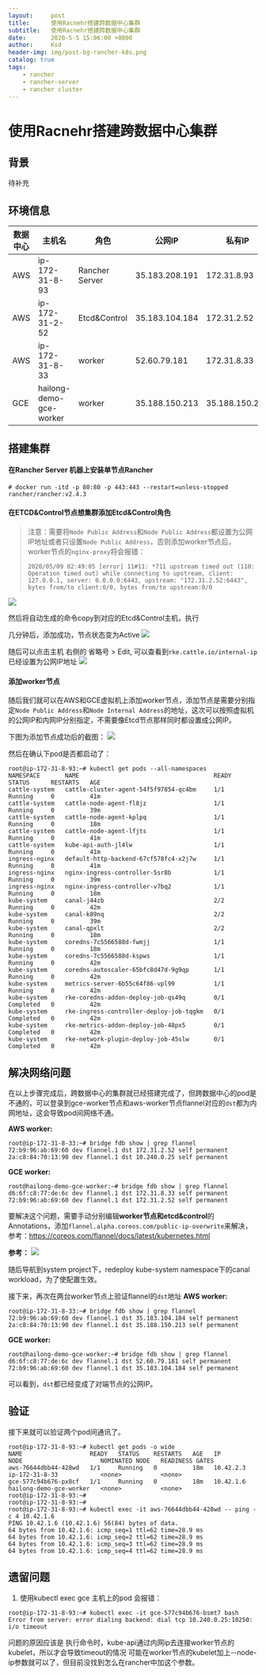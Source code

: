```yaml
---
layout:     post
title:      使用Racnehr搭建跨数据中心集群
subtitle:   使用Racnehr搭建跨数据中心集群
date:       2020-5-5 15:06:00 +0800
author:     Ksd
header-img: img/post-bg-rancher-k8s.png
catalog: true
tags:
    - rancher
    - rancher-server
    - rancher cluster
---
```



# 使用Racnehr搭建跨数据中心集群

## 背景
待补充

## 环境信息


数据中心 | 主机名 | 角色 | 公网IP | 私有IP | 备注
--- | --- | --- | --- | --- | ---
AWS | ip-172-31-8-93 | Rancher Server | 35.183.208.191 | 172.31.8.93 |
AWS | ip-172-31-2-52 | Etcd&Control | 35.183.104.184 | 172.31.2.52 | 
AWS | ip-172-31-8-33 | worker | 52.60.79.181 | 172.31.8.33 | 
GCE | hailong-demo-gce-worker | worker | 35.188.150.213 | 35.188.150.213 |


## 搭建集群

#### 在Rancher Server 机器上安装单节点Rancher
```
# docker run -itd -p 80:80 -p 443:443 --restart=unless-stopped rancher/rancher:v2.4.3
```

#### 在ETCD&Control节点想集群添加Etcd&Control角色

> 注意：需要将`Node Public Address`和`Node Public Address`都设置为公网IP地址或者只设置`Node Public Address`，否则添加worker节点后，worker节点的`nginx-proxy`将会报错：
> ```
> 2020/05/09 02:49:05 [error] 11#11: *711 upstream timed out (110: Operation timed out) while connecting to upstream, client: 127.0.0.1, server: 0.0.0.0:6443, upstream: "172.31.2.52:6443", bytes from/to client:0/0, bytes from/to upstream:0/0
> ```


![](https://tva1.sinaimg.cn/large/007S8ZIlly1gem0n4qcb4j31tq0u0ab1.jpg)

然后将自动生成的命令copy到对应的Etcd&Control主机，执行

几分钟后，添加成功，节点状态变为Active
![](https://tva1.sinaimg.cn/large/007S8ZIlly1gelz17suvwj321g0lqdgi.jpg)

随后可以点击主机 右侧的 省略号 > Edit, 可以查看到`rke.cattle.io/internal-ip`已经设置为公网IP地址
![](https://tva1.sinaimg.cn/large/007S8ZIlly1gem0zalqryj315y0u0myv.jpg)


#### 添加worker节点

随后我们就可以在AWS和GCE虚拟机上添加worker节点，添加节点是需要分别指定`Node Public Address`和`Node Internal Address`的地址，这次可以按照虚拟机的公网IP和内网IP分别指定，不需要像Etcd节点那样同时都设置成公网IP。

下图为添加节点成功后的截图：
![](https://tva1.sinaimg.cn/large/007S8ZIlly1gem1g1hs91j322y0qkgmx.jpg)

然后在确认下pod是否都启动了：
```
root@ip-172-31-8-93:~# kubectl get pods --all-namespaces
NAMESPACE       NAME                                      READY   STATUS      RESTARTS   AGE
cattle-system   cattle-cluster-agent-54f5f97854-qc4bm     1/1     Running     0          41m
cattle-system   cattle-node-agent-fl8jz                   1/1     Running     0          39m
cattle-system   cattle-node-agent-kplpq                   1/1     Running     0          18m
cattle-system   cattle-node-agent-lfjts                   1/1     Running     0          41m
cattle-system   kube-api-auth-jl4lw                       1/1     Running     0          41m
ingress-nginx   default-http-backend-67cf578fc4-x2j7w     1/1     Running     0          41m
ingress-nginx   nginx-ingress-controller-5sr8b            1/1     Running     0          39m
ingress-nginx   nginx-ingress-controller-v7bq2            1/1     Running     0          18m
kube-system     canal-j44zb                               2/2     Running     0          42m
kube-system     canal-k89nq                               2/2     Running     0          39m
kube-system     canal-qpxlt                               2/2     Running     0          18m
kube-system     coredns-7c5566588d-fwmjj                  1/1     Running     0          18m
kube-system     coredns-7c5566588d-kspws                  1/1     Running     0          42m
kube-system     coredns-autoscaler-65bfc8d47d-9g9qp       1/1     Running     0          42m
kube-system     metrics-server-6b55c64f86-vpl99           1/1     Running     0          42m
kube-system     rke-coredns-addon-deploy-job-qs49q        0/1     Completed   0          42m
kube-system     rke-ingress-controller-deploy-job-tqgkm   0/1     Completed   0          42m
kube-system     rke-metrics-addon-deploy-job-48px5        0/1     Completed   0          42m
kube-system     rke-network-plugin-deploy-job-45slw       0/1     Completed   0          42m
```

## 解决网络问题

在以上步骤完成后，跨数据中心的集群就已经搭建完成了，但跨数据中心的pod是不通的，可以登录到gce-worker节点和aws-worker节点flannel对应的`dst`都为内网地址，这会导致pod间网络不通。

**AWS worker:**
```
root@ip-172-31-8-33:~# bridge fdb show | grep flannel
72:b9:96:ab:69:60 dev flannel.1 dst 172.31.2.52 self permanent
2a:c8:84:70:13:90 dev flannel.1 dst 10.240.0.25 self permanent
```

**GCE worker:**
```
root@hailong-demo-gce-worker:~# bridge fdb show | grep flannel
d6:6f:c8:77:de:6c dev flannel.1 dst 172.31.8.33 self permanent
72:b9:96:ab:69:60 dev flannel.1 dst 172.31.2.52 self permanent
```

要解决这个问题，需要手动分别编辑**worker节点和etcd&control**的Annotations，添加`flannel.alpha.coreos.com/public-ip-overwrite`来解决，参考：https://coreos.com/flannel/docs/latest/kubernetes.html

**参考：**
![](https://tva1.sinaimg.cn/large/007S8ZIlly1gem2756e2nj314j0u0dhk.jpg)

随后导航到system project下，redeploy kube-system namespace下的canal workload，为了使配置生效。

接下来，再次在两台worker节点上验证flannel的`dst`地址
**AWS worker:**
```
root@ip-172-31-8-33:~# bridge fdb show | grep flannel
72:b9:96:ab:69:60 dev flannel.1 dst 35.183.104.184 self permanent
2a:c8:84:70:13:90 dev flannel.1 dst 35.188.150.213 self permanent
```

**GCE worker:**
```
root@hailong-demo-gce-worker:~# bridge fdb show | grep flannel
d6:6f:c8:77:de:6c dev flannel.1 dst 52.60.79.181 self permanent
72:b9:96:ab:69:60 dev flannel.1 dst 35.183.104.184 self permanent
```

可以看到，`dst`都已经变成了对端节点的公网IP。

## 验证

接下来就可以验证两个pod间通讯了。

```
root@ip-172-31-8-93:~# kubectl get pods -o wide
NAME                   READY   STATUS    RESTARTS   AGE   IP          NODE                      NOMINATED NODE   READINESS GATES
aws-76644dbb44-428wd   1/1     Running   0          18m   10.42.2.3   ip-172-31-8-33            <none>           <none>
gce-577c94b676-px8cf   1/1     Running   0          18m   10.42.1.6   hailong-demo-gce-worker   <none>           <none>
root@ip-172-31-8-93:~#
root@ip-172-31-8-93:~#
root@ip-172-31-8-93:~# kubectl exec -it aws-76644dbb44-428wd -- ping -c 4 10.42.1.6
PING 10.42.1.6 (10.42.1.6) 56(84) bytes of data.
64 bytes from 10.42.1.6: icmp_seq=1 ttl=62 time=28.9 ms
64 bytes from 10.42.1.6: icmp_seq=2 ttl=62 time=28.9 ms
64 bytes from 10.42.1.6: icmp_seq=3 ttl=62 time=28.9 ms
64 bytes from 10.42.1.6: icmp_seq=4 ttl=62 time=28.9 ms
```


## 遗留问题

1. 使用kubectl exec gce 主机上的pod 会报错：
```
root@ip-172-31-8-93:~# kubectl exec -it gce-577c94b676-bsmt7 bash
Error from server: error dialing backend: dial tcp 10.240.0.25:10250: i/o timeout
```

问题的原因应该是 执行命令时，kube-api通过内网ip去连接worker节点的kubelet，所以才会导致timeout的情况
可能在worker节点的kubelet加上--node-ip参数就可以了，但目前没找到怎么在rancher中加这个参数。